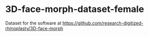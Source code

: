 # 3D-face-morph-dataset-female
Dataset for the software at https://github.com/research-digitized-rhinoplasty/3D-face-morph
